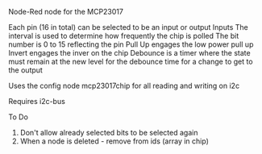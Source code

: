 Node-Red node for the MCP23017

Each pin (16 in total) can be selected to be an input or output
Inputs
The interval is used to determine how frequently the chip is polled 
The bit number is 0 to 15 reflecting the pin
Pull Up engages the low power pull up
Invert engages the inver on the chip
Debounce is a timer where the state must remain at the new level for the debounce time for a change to get to the output


Uses the config node mcp23017chip for all reading and writing on i2c


Requires i2c-bus

To Do
1) Don't allow already selected bits to be selected again
2) When a node is deleted - remove from ids (array in chip)
